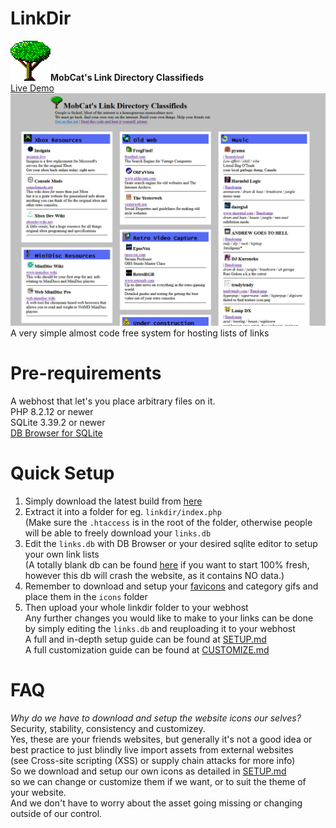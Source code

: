 # LinkDir
<img src="icon.png" width="64"/><b>MobCat's Link Directory Classifieds</b><br>
[Live Demo](https://www.mobcat.zip/linkdir)
![preview](https://raw.githubusercontent.com/MobCat/LinkDir/main/preview.png)
A very simple almost code free system for hosting lists of links

# Pre-requirements
A webhost that let's you place arbitrary files on it.<br>
PHP 8.2.12 or newer<br>
SQLite 3.39.2 or newer<br>
[DB Browser for SQLite](https://sqlitebrowser.org/)<br>

# Quick Setup
1. Simply download the latest build from [here](https://github.com/MobCat/LinkDir/releases/download/mian/linkdir_20240809.zip)<br>
2. Extract it into a folder for eg. `linkdir/index.php`<br>
(Make sure the `.htaccess` is in the root of the folder, otherwise people will be able to freely download your `links.db`
3. Edit the `links.db` with DB Browser or your desired sqlite editor to setup your own link lists<br>
(A totally blank db can be found [here](links.db) if you want to start 100% fresh, however this db will crash the website, as it contains NO data.)<br>
4. Remember to download and setup your [favicons](https://onlineminitools.com/website-favicon-downloader) and category gifs and place them in the `icons` folder<br>
5. Then upload your whole linkdir folder to your webhost<br>
Any further changes you would like to make to your links can be done by simply editing the `links.db` and reuploading it to your webhost<br>
A full and in-depth setup guide can be found at [SETUP.md](SETUP.md)<br>
A full customization guide can be found at [CUSTOMIZE.md](CUSTOMIZE.md)<br>

# FAQ
<i>Why do we have to download and setup the website icons our selves?</i><br>
Security, stability, consistency and customizey.<br>
Yes, these are your friends websites, but generally it's not a good idea or best practice to just blindly live import assets from external websites<br>
(see Cross-site scripting (XSS) or supply chain attacks for more info)<br>
So we download and setup our own icons as detailed in [SETUP.md](SETUP.md) <br>
so we can change or customize them if we want, or to suit the theme of your website.<br>
And we don't have to worry about the asset going missing or changing outside of our control.
